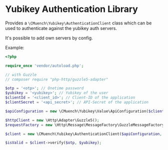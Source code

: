 # Yubikey Authentication Library

Provides a `\CMuench\Yubikey\AuthenticationClient` class which can be used to authenticate against
the yubikey auth servers.

It's possible to add own servers by config.

Example:

```php
<?php

require_once 'vendor/autoload.php';

// with Guzzle
// composer require "php-http/guzzle5-adapter"

$otp = '<otp>'; // Onetime password
$yubikey = '<yubikey>'; // Yubikey of the user
$clientId = '<client_id>'; // Client-ID of the application
$clientSecret = '<api_secret>'; // API-Secret of the application

$apiConfiguration = new \CMuench\Yubikey\Value\ApiConfiguration($clientId, $clientSecret);

$httpClient = new \Http\Adapter\Guzzle5();
$requestFactory = new \Http\Message\MessageFactory\GuzzleMessageFactory();

$client = new \CMuench\Yubikey\AuthenticationClient($apiConfiguration, $httpClient, $requestFactory);

$isValid = $client->verify($otp, $yubikey);
```
